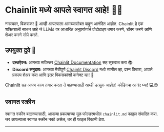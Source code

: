 <!--
CO_OP_TRANSLATOR_METADATA:
{
  "original_hash": "c49526c7abc56b0b5f1e835c1739f18e",
  "translation_date": "2025-09-24T15:32:16+00:00",
  "source_file": "Module08/samples/04/chainlit.md",
  "language_code": "mr"
}
-->
# Chainlit मध्ये आपले स्वागत आहे! 🚀🤖

नमस्कार, विकसक! 👋 आम्ही आपल्याला आमच्यासोबत पाहून आनंदित आहोत. Chainlit हे एक शक्तिशाली साधन आहे जे LLMs वर आधारित अनुप्रयोगांचे प्रोटोटाइप तयार करणे, डीबग करणे आणि शेअर करणे सोपे करते.

## उपयुक्त दुवे 🔗

- **दस्तऐवज:** आमच्या सविस्तर [Chainlit Documentation](https://docs.chainlit.io) सह सुरुवात करा 📚
- **Discord समुदाय:** आमच्या मैत्रीपूर्ण [Chainlit Discord](https://discord.gg/k73SQ3FyUh) मध्ये सामील व्हा, प्रश्न विचारा, आपले प्रकल्प शेअर करा आणि इतर विकसकांशी कनेक्ट व्हा! 💬

Chainlit सह आपण काय तयार करता ते पाहण्यासाठी आम्ही उत्सुक आहोत! कोडिंगचा आनंद घ्या! 💻😊

## स्वागत स्क्रीन

स्वागत स्क्रीन बदलण्यासाठी, आपल्या प्रकल्पाच्या मूळ फोल्डरमधील `chainlit.md` फाइल संपादित करा. जर आपल्याला स्वागत स्क्रीन नको असेल, तर ही फाइल रिकामी ठेवा.

---

